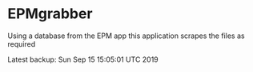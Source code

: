 # EPMgrabber
Using a database from the EPM app this application scrapes the files as required


Latest backup: Sun Sep 15 15:05:01 UTC 2019
